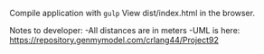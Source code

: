 Compile application with `gulp`
View dist/index.html in the browser.

Notes to developer:
-All distances are in meters
-UML is here: https://repository.genmymodel.com/crlang44/Project92
